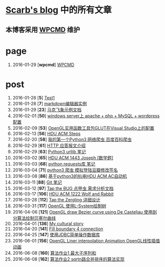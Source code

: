 [Scarb's blog](http://114.215.140.250) 中的所有文章
==========
本博客采用 [WPCMD](http://zengrong.net/wpcmd) 维护
----------

# page

1. 2016-01-29 \[**wpcmd**\] [WPCMD](http://114.215.140.250/wpcmd)

# post

1. 2016-01-28 \[**5**\] [Test1](http://114.215.140.250/post/5.htm)
1. 2016-01-28 \[**7**\] [markdown编辑器实例](http://114.215.140.250/post/7.htm)
1. 2016-01-29 \[**23**\] [马克飞象示例文档](http://114.215.140.250/post/23.htm)
1. 2016-02-01 \[**50**\] [windows server上 apache + php + MySQL + wordpress 配置](http://114.215.140.250/post/50.htm)
1. 2016-02-09 \[**53**\] [OpenGL实用函数工具包GLUT在Visual Studio上的配置](http://114.215.140.250/post/53.htm)
1. 2016-02-13 \[**56**\] [HDU ACM Steps](http://114.215.140.250/post/56.htm)
1. 2016-02-20 \[**58**\] [我的第一个Python3 网络爬虫 百度百科爬虫](http://114.215.140.250/post/58.htm)
1. 2016-02-29 \[**61**\] [HTTP 应答报文介绍](http://114.215.140.250/post/61.htm)
1. 2016-02-29 \[**63**\] [Python3 urllib 笔记](http://114.215.140.250/post/63.htm)
1. 2016-03-02 \[**65**\] [HDU ACM 1443 Joseph [数学题]](http://114.215.140.250/post/65.htm)
1. 2016-03-03 \[**68**\] [python requests库 笔记](http://114.215.140.250/post/68.htm)
1. 2016-03-04 \[**71**\] [python3 爬虫 模拟登陆豆瓣修改签名](http://114.215.140.250/post/71.htm)
1. 2016-03-08 \[**86**\] [基于python3的杭电HDU ACM AC自动机](http://114.215.140.250/post/86.htm)
1. 2016-03-11 \[**88**\] [Git 笔记](http://114.215.140.250/post/88.htm)
1. 2016-03-12 \[**97**\] [Tap the BUG 点甲虫 需求分析文档](http://114.215.140.250/post/97.htm)
1. 2016-03-17 \[**106**\] [HDU ACM 1222 Wolf and Rabbit](http://114.215.140.250/post/106.htm)
1. 2016-03-28 \[**112**\] [Tap the Zergling 详细设计](http://114.215.140.250/post/112.htm)
1. 2016-03-31 \[**117**\] [OpenGL 使用L-System绘制树](http://114.215.140.250/post/117.htm)
1. 2016-04-06 \[**121**\] [OpenGL draw Bezier curve using De Casteljau 使用剖分算法绘制贝塞尔曲线](http://114.215.140.250/post/121.htm)
1. 2016-04-01 \[**136**\] [My cultural story](http://114.215.140.250/post/136.htm)
1. 2016-04-20 \[**141**\] [Fill boundary 4 connection](http://114.215.140.250/post/141.htm)
1. 2016-04-25 \[**147**\] [使用JDBC简单操作数据库](http://114.215.140.250/post/147.htm)
1. 2016-06-01 \[**156**\] [OpenGL Liner interpolation Animation OpenGL线性插值动画](http://114.215.140.250/post/156.htm)
1. 2016-06-08 \[**160**\] [算法作业1 最大子序列和](http://114.215.140.250/post/160.htm)
1. 2016-06-08 \[**162**\] [算法作业2 sqrtn路合并排序的算法实现](http://114.215.140.250/post/162.htm)